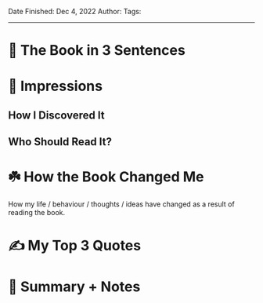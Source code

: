 
Date Finished: Dec 4, 2022
Author: 
Tags:

---

# 🚀 The Book in 3 Sentences

# 🎨 Impressions

## How I Discovered It




## Who Should Read It?

# ☘️ How the Book Changed Me

How my life / behaviour / thoughts / ideas have changed as a result of reading the book.

# ✍️ My Top 3 Quotes

# 📒 Summary + Notes

